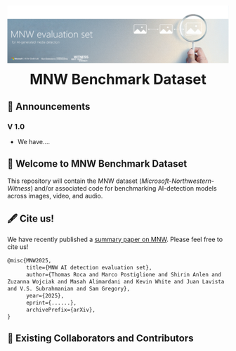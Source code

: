 
![image](header_GitHub_repo.png)

<div align="center"> 
<font size="6"><b>MNW Benchmark Dataset</b></font>
<br>
</div>



## 📣 Announcements

### V 1.0

- We have....


## 👋 Welcome to MNW Benchmark Dataset
This repository will contain the MNW dataset (*Microsoft-Northwestern-Witness*) and/or associated code for benchmarking AI-detection models across images, video, and audio.


## :fountain_pen: Cite us!
We have recently published a [summary paper on MNW](https://arxiv.org/abs/...). Please feel free to cite us!

```
@misc{MNW2025,
      title={MNW AI detection evaluation set}, 
      author={Thomas Roca and Marco Postiglione and Shirin Anlen and Zuzanna Wojciak and Masah Alimardani and Kevin White and Juan Lavista and V.S. Subrahmanian and Sam Gregory},
      year={2025},
      eprint={......},
      archivePrefix={arXiv},
}
```

## 🤝 Existing Collaborators and Contributors
